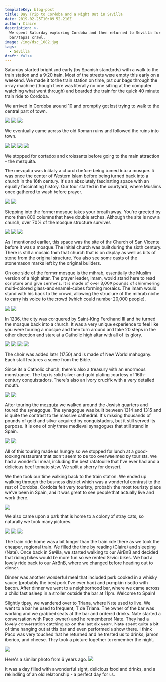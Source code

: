 ```yaml
---
templateKey: blog-post
title: Day Trip to Cordoba and a Night Out in Sevilla
date: 2019-02-25T10:09:52.210Z
author: Claire
description: >-
  We spent Saturday exploring Cordoba and then returned to Sevilla for a
  bar/tapas crawl.
image: /img/dsc_1082.jpg
tags:
  - Sevilla
draft: false
---
```


Saturday started bright and early (by Spanish standards) with a walk to the train station and a 9:20 train.  Most of the streets were empty this early on a weekend.  We made it to the train station on time, put our bags through the x-ray machine (though there was literally no one sitting at the computer watching what went through) and boarded the train for the quick 40 minute train ride to Cordoba.

We arrived in Cordoba around 10 and promptly got lost trying to walk to the central part of town.  

![](/img/sevilla/walkingToCordoba.jpg)
![](/img/sevilla/walkingToCordoba2.jpg)
![](/img/sevilla/walkingToCordoba3.jpg)

We eventually came across the old Roman ruins and followed the ruins into town. 

![](/img/sevilla/romanWall.jpg)
![](/img/sevilla/romanWall2.jpg)
![](/img/sevilla/romanWall3.jpg)
![](/img/sevilla/romanWall4.jpg)

We stopped for cortados and croissants before going to the main attraction - the mezquita.

The mezquita was initially a church before being turned into a mosque.  It was once the center of Western Islam before being turned back into a church in the 16th century.  It's an absolutely fascinating space with an equally fascinating history.  Our tour started in the courtyard, where Muslims once gathered to wash before prayer.

![](/img/sevilla/outside1.jpg)
![](/img/sevilla/outside2.jpg)

Stepping into the former mosque takes your breath away.  You're greeted by more than 800 columns that have double arches.  Although the site is now a church, over 70% of the mosque structure survives.

![](/img/sevilla/inside1.jpg)
![](/img/sevilla/inside2.jpg)
![](/img/sevilla/inside3.jpg)

As I mentioned earlier, this space was the site of the Church of San Vicente before it was a mosque.  The initial church was built during the sixth century.  There is still a mosaic from that church that is on display as well as bits of stone from the original structure.  You also see some casts of the stonemason marks left by the original builders.

On one side of the former mosque is the mihrab, essentially the Muslim version of a high altar.  The prayer leader, imam, would stand here to read scripture and give sermons.  It is made of over 3,000 pounds of shimmering multi-colored glass-and enamel-cubes forming mosaics.  The imam would stand with his back to the crowd, allowing the structure of the mihrab niche to carry his voice to the crowd (which could number 20,000 people).

![](/img/sevilla/mihrab1.jpg)
![](/img/sevilla/mihrab2.jpg)

In 1236, the city was conquered by Saint-King Ferdinand III and he turned the mosque back into a church.  It was a very unique experience to feel like you were touring a mosque and then turn around and take 20 steps in the other direction and stare at a Catholic high altar with all of its glory.
 
![](/img/sevilla/catholic1.jpg)
![](/img/sevilla/catholic2.jpg)
![](/img/sevilla/catholic3.jpg)
![](/img/sevilla/catholic4.jpg)

The choir was added later (1750) and is made of New World mahogany.  Each stall features a scene from the Bible.

Since its a Catholic church, there's also a treasury with an enormous monstrance.  The top is solid silver and gold plating courtesy of 16th-century conquistadors.  There's also an ivory crucifix with a very detailed mouth.

![](/img/sevilla/monstrance1.jpg)
![](/img/sevilla/monstrance2.jpg)

After touring the mezquita we walked around the Jewish quarters and toured the synagogue.  The synagogue was built between 1314 and 1315 and is quite the contrast to the massive cathedral.  It's missing thousands of pounds of gold and silver acquired by conquistadors, but it still served its purpose.  It is one of only three medieval synagogues that still stand in Spain.

![](/img/sevilla/synagogue.jpg)
![](/img/sevilla/synagogue2.jpg)

All of this touring made us hungry so we stopped for lunch at a good-looking restaurant that didn't seem to be too overwhelmed by tourists.  We had a wonderful meal, including the best ratatouille that I've ever had and a delicious beef tomato stew.  We split a sherry for dessert.

We then took our time walking back to the train station.  We ended up walking through the business district which was a wonderful contrast to the rest of Cordoba.  Cordoba felt very touristy, probably the most touristy place we've been in Spain, and it was great to see people that actually live and work there. 

![](/img/sevilla/outsideCordoba.jpg)

We also came upon a park that is home to a colony of stray cats, so naturally we took many pictures.  

![](/img/sevilla/kittiesCordoba1.jpg)
![](/img/sevilla/kittiesCordoba2.jpg)
![](/img/sevilla/cordobaTrainStation.jpg)

The train ride home was a bit longer than the train ride there as we took the cheaper, regional train.  We filled the time by reading (Claire) and sleeping (Nate).  Once back in Sevilla, we started walking to our AirBnB and decided that riding bikes would be more fun so we rented Sevici bikes.  We had a lovely ride back to our AirBnB, where we changed before heading out to dinner.

Dinner was another wonderful meal that included pork cooked in a whisky sauce (probably the best pork I've ever had) and pumpkin risotto with bacon.  After dinner we went to a neighborhood bar, where we came across a child fast asleep in a stroller outside the bar at 11pm.  Welcome to Spain!

Slightly tipsy, we wandered over to Triana, where Nate used to live.  We went to a bar he used to frequent, T de Triana.  The owner of the bar was working and we grabbed seats at the bar and ordered drinks.  Nate started a conversation with Paco (owner) and he remembered Nate.  They had a lovely conversation catching up on the last six years.  Nate spent quite a bit of time hanging out at this bar and even performed a show there.  I think Paco was very touched that he returned and he treated us to drinks, jamon iberico, and cheese.  They took a picture together to remember the night.

![](/img/sevilla/pacoNateNew.jpg)

Here's a similar photo from 6 years ago. 
![](/img/sevilla/pacoNateOld.jpg)

It was a day filled with a wonderful sight, delicious food and drinks, and a rekindling of an old relationship - a perfect day for us.
